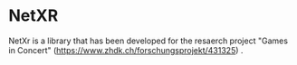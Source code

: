 # NetXR

NetXr is a library that has been developed for the resaerch project "Games in Concert" (https://www.zhdk.ch/forschungsprojekt/431325) .

